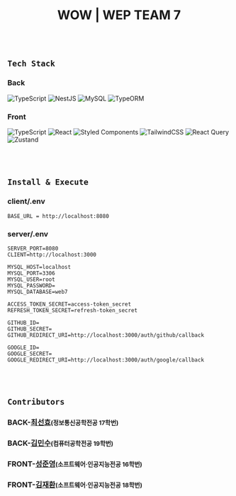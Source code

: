 <h1 align='center'>WOW | WEP TEAM 7</h1>

<br/><br/>

## `Tech Stack`

### Back

![TypeScript](https://img.shields.io/badge/typescript-%23007ACC.svg?style=for-the-badge&logo=typescript&logoColor=white)
![NestJS](https://img.shields.io/badge/nestjs-%23E0234E.svg?style=for-the-badge&logo=nestjs&logoColor=white)
![MySQL](https://img.shields.io/badge/mysql-235A97.svg?style=for-the-badge&logo=mysql&logoColor=white)
![TypeORM](https://img.shields.io/badge/typeORM-%2320232a.svg?style=for-the-badge&logo=typeorm&logoColor=%2361DAFB)

### Front

![TypeScript](https://img.shields.io/badge/typescript-%23007ACC.svg?style=for-the-badge&logo=typescript&logoColor=white)
![React](https://img.shields.io/badge/react-%2320232a.svg?style=for-the-badge&logo=react&logoColor=%2361DAFB)
![Styled Components](https://img.shields.io/badge/styled--components-DB7093?style=for-the-badge&logo=styled-components&logoColor=white)
![TailwindCSS](https://img.shields.io/badge/tailwindcss-%2338B2AC.svg?style=for-the-badge&logo=tailwind-css&logoColor=white)
![React Query](https://img.shields.io/badge/-React%20Query-FF4154?style=for-the-badge&logo=react%20query&logoColor=white)
![Zustand](https://img.shields.io/badge/zustand-%2320232a.svg?style=for-the-badge&logo=zustand&logoColor=%2361DAFB)

<br/><br/>

## `Install & Execute`

### client/.env

```
BASE_URL = http://localhost:8080
```

### server/.env

```
SERVER_PORT=8080
CLIENT=http://localhost:3000

MYSQL_HOST=localhost
MYSQL_PORT=3306
MYSQL_USER=root
MYSQL_PASSWORD=
MYSQL_DATABASE=web7

ACCESS_TOKEN_SECRET=access-token_secret
REFRESH_TOKEN_SECRET=refresh-token_secret

GITHUB_ID=
GITHUB_SECRET=
GITHUB_REDIRECT_URI=http://localhost:3000/auth/github/callback

GOOGLE_ID=
GOOGLE_SECRET=
GOOGLE_REDIRECT_URI=http://localhost:3000/auth/google/callback
```

<br/><br/>

## `Contributors`

### BACK-[최선효](https://github.com/cornpip)<small>(정보통신공학전공 17학번)</small>

### BACK-[김민수](https://github.com/neko113)<small>(컴퓨터공학전공 19학번)</small>

### FRONT-[성준영](https://github.com/sjyoung428)<small>(소프트웨어·인공지능전공 16학번)</small>

### FRONT-[김재환](https://github.com/jh980608)<small>(소프트웨어·인공지능전공 18학번)</small>
